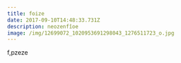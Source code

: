```yaml
---
title: foize
date: 2017-09-10T14:48:33.731Z
description: neozenfîoe
image: /img/12699072_1020953691298043_1276511723_o.jpg
---
```

f,pzeze
